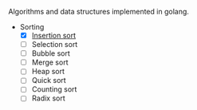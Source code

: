 Algorithms and data structures implemented in golang.

- Sorting
	- [x] [Insertion sort](https://billjh.github.io/blog/2017/insertion-sort/)
	- [ ] Selection sort
	- [ ] Bubble sort
	- [ ] Merge sort
	- [ ] Heap sort
	- [ ] Quick sort
	- [ ] Counting sort
	- [ ] Radix sort
